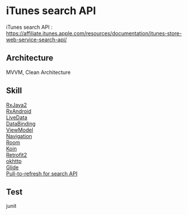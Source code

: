 # iTunes search API 
iTunes search API : https://affiliate.itunes.apple.com/resources/documentation/itunes-store-web-service-search-api/  

## Architecture  
MVVM, Clean Architecture  
## Skill  
[RxJava2](https://github.com/ReactiveX/RxJava)  
[RxAndroid](https://github.com/ReactiveX/RxAndroid)  
[LiveData](https://developer.android.com/topic/libraries/architecture/livedata)  
[DataBinding](https://developer.android.com/topic/libraries/data-binding)    
[ViewModel](https://developer.android.com/topic/libraries/architecture/viewmodel?gclid=CjwKCAjw6fCCBhBNEiwAem5SO1e6Z4d5w-OdSf7uyxwy4PAInr9cMdZE_CZ-dSjdscKlWPTNzAUu8RoCT7AQAvD_BwE&gclsrc=aw.ds)   
[Navigation](https://developer.android.com/guide/navigation?gclid=CjwKCAjw6fCCBhBNEiwAem5SO7d1rbWAZMV1Q2pD5J9SHe3G0SJrTeiVETmylfmihJAxukavBhfelhoCl7YQAvD_BwE&gclsrc=aw.ds)  
[Room](https://developer.android.com/jetpack/androidx/releases/room)    
[Koin](https://insert-koin.io/)    
[Retrofit2](https://square.github.io/retrofit/)    
[okhttp](https://square.github.io/okhttp/)    
[Glide](https://github.com/bumptech/glide)      
[Pull-to-refresh for search API](https://developer.android.com/reference/androidx/swiperefreshlayout/widget/package-summary)    

## Test  
junit



